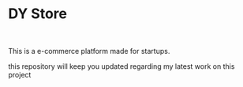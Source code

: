 
<h1>DY Store</h1>

<br/>

This is a e-commerce platform made for startups.

this repository will keep you updated regarding my latest work on this project  
